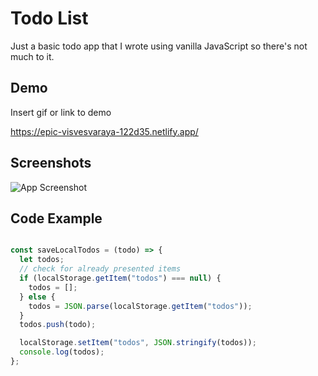 
# Todo List 

Just a basic todo app that I wrote using vanilla JavaScript so there's not much to it.




## Demo

Insert gif or link to demo

https://epic-visvesvaraya-122d35.netlify.app/


## Screenshots

![App Screenshot](https://via.placeholder.com/468x300?text=App+ScreeHerenshot+)


## Code Example

```javascript

const saveLocalTodos = (todo) => {
  let todos;
  // check for already presented items
  if (localStorage.getItem("todos") === null) { 
    todos = [];
  } else {
    todos = JSON.parse(localStorage.getItem("todos")); 
  }
  todos.push(todo);

  localStorage.setItem("todos", JSON.stringify(todos));
  console.log(todos);
};
```

